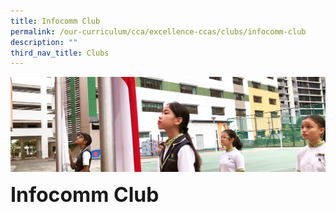 ```yaml
---
title: Infocomm Club
permalink: /our-curriculum/cca/excellence-ccas/clubs/infocomm-club
description: ""
third_nav_title: Clubs
---
```

![](/images/sub-banner.jpg)

**<font size=6>Infocomm Club</font>**
